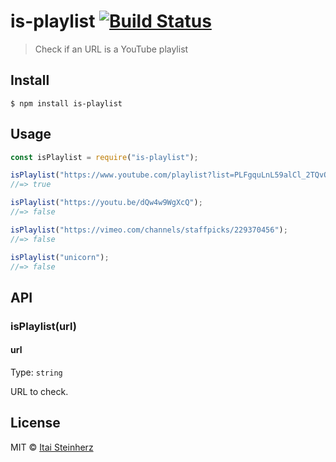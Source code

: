 # is-playlist [![Build Status](https://travis-ci.org/itaisteinherz/is-playlist.svg?branch=master)](https://travis-ci.org/itaisteinherz/is-playlist)

> Check if an URL is a YouTube playlist


## Install

```
$ npm install is-playlist
```


## Usage

```js
const isPlaylist = require("is-playlist");

isPlaylist("https://www.youtube.com/playlist?list=PLFgquLnL59alCl_2TQvOiD5Vgm1hCaGSI");
//=> true

isPlaylist("https://youtu.be/dQw4w9WgXcQ");
//=> false

isPlaylist("https://vimeo.com/channels/staffpicks/229370456");
//=> false

isPlaylist("unicorn");
//=> false
```


## API

### isPlaylist(url)

#### url

Type: `string`

URL to check.


## License

MIT © [Itai Steinherz](https://github.com/itaisteinherz)
